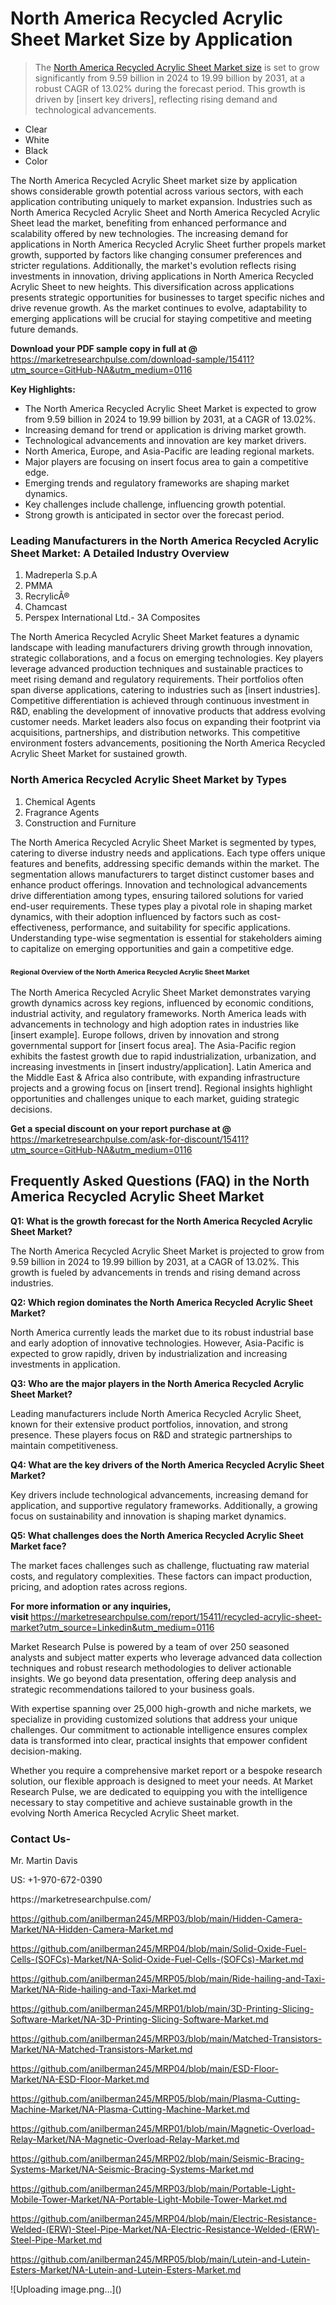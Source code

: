 <h1>North America Recycled Acrylic Sheet Market&nbsp;Size by Application</h1><blockquote><p>The <a href="https://marketresearchpulse.com/download-sample/15411?utm_source=GitHub-NA&amp;utm_medium=0116">North America Recycled Acrylic Sheet Market size</a> is set to grow significantly from 9.59 billion in 2024 to 19.99 billion by 2031, at a robust CAGR of 13.02% during the forecast period. This growth is driven by [insert key drivers], reflecting rising demand and technological advancements.</p></blockquote><ul><li>Clear<li> White<li> Black<li> Color</li></ul><p>The North America Recycled Acrylic Sheet market size by application shows considerable growth potential across various sectors, with each application contributing uniquely to market expansion. Industries such as North America Recycled Acrylic Sheet and North America Recycled Acrylic Sheet lead the market, benefiting from enhanced performance and scalability offered by new technologies. The increasing demand for applications in North America Recycled Acrylic Sheet further propels market growth, supported by factors like changing consumer preferences and stricter regulations. Additionally, the market's evolution reflects rising investments in innovation, driving applications in North America Recycled Acrylic Sheet to new heights. This diversification across applications presents strategic opportunities for businesses to target specific niches and drive revenue growth. As the market continues to evolve, adaptability to emerging applications will be crucial for staying competitive and meeting future demands.</p><p><strong>Download your PDF sample copy in full at @ </strong><a href="https://marketresearchpulse.com/download-sample/15411?utm_source=GitHub-NA&amp;utm_medium=0116">https://marketresearchpulse.com/download-sample/15411?utm_source=GitHub-NA&amp;utm_medium=0116</a></p><p><strong>Key Highlights: </strong></p><ul><li>The North America Recycled Acrylic Sheet Market is expected to grow from 9.59 billion in 2024 to 19.99 billion by 2031, at a CAGR of 13.02%.</li><li>Increasing demand for trend or application is driving market growth.</li><li>Technological advancements and innovation are key market drivers.</li><li>North America, Europe, and Asia-Pacific are leading regional markets.</li><li>Major players are focusing on insert focus area to gain a competitive edge.</li><li>Emerging trends and regulatory frameworks are shaping market dynamics.</li><li>Key challenges include challenge, influencing growth potential.</li><li>Strong growth is anticipated in sector over the forecast period.</li></ul><h3>Leading Manufacturers in the North America Recycled Acrylic Sheet Market: A Detailed Industry Overview</h3><ol><li>Madreperla S.p.A</li><li>PMMA</li><li>RecrylicÂ®</li><li>Chamcast</li><li>Perspex International Ltd.- 3A Composites</li></ol><div class="flex max-w-full flex-col flex-grow"><div class="min-h-8 text-message flex w-full flex-col items-end gap-2 whitespace-normal break-words [.text-message+&amp;]:mt-5" dir="auto" data-message-author-role="assistant" data-message-id="fd8432e4-4910-450d-b182-61b7bfb0a01f" data-message-model-slug="gpt-4o"><div class="flex w-full flex-col gap-1 empty:hidden first:pt-[3px]"><div class="markdown prose w-full break-words dark:prose-invert light"><p>The North America Recycled Acrylic Sheet Market features a dynamic landscape with leading manufacturers driving growth through innovation, strategic collaborations, and a focus on emerging technologies. Key players leverage advanced production techniques and sustainable practices to meet rising demand and regulatory requirements. Their portfolios often span diverse applications, catering to industries such as [insert industries]. Competitive differentiation is achieved through continuous investment in R&amp;D, enabling the development of innovative products that address evolving customer needs. Market leaders also focus on expanding their footprint via acquisitions, partnerships, and distribution networks. This competitive environment fosters advancements, positioning the North America Recycled Acrylic Sheet Market for sustained growth.</p></div></div></div></div><h3>North America Recycled Acrylic Sheet Market by Types</h3><ol><li>Chemical Agents<li> Fragrance Agents<li> Construction and Furniture</li></ol><div class="flex max-w-full flex-col flex-grow"><div class="min-h-8 text-message flex w-full flex-col items-end gap-2 whitespace-normal break-words [.text-message+&amp;]:mt-5" dir="auto" data-message-author-role="assistant" data-message-id="084470be-0bb7-4664-bddf-5156b4f41249" data-message-model-slug="gpt-4o-mini"><div class="flex w-full flex-col gap-1 empty:hidden first:pt-[3px]"><div class="markdown prose w-full break-words dark:prose-invert light"><p>The North America Recycled Acrylic Sheet Market is segmented by types, catering to diverse industry needs and applications. Each type offers unique features and benefits, addressing specific demands within the market. The segmentation allows manufacturers to target distinct customer bases and enhance product offerings. Innovation and technological advancements drive differentiation among types, ensuring tailored solutions for varied end-user requirements. These types play a pivotal role in shaping market dynamics, with their adoption influenced by factors such as cost-effectiveness, performance, and suitability for specific applications. Understanding type-wise segmentation is essential for stakeholders aiming to capitalize on emerging opportunities and gain a competitive edge.</p></div></div></div></div><h3><span style="font-size: 11px;">Regional Overview of the North America Recycled Acrylic Sheet Market</span></h3><div class="flex max-w-full flex-col flex-grow"><div class="min-h-8 text-message flex w-full flex-col items-end gap-2 whitespace-normal break-words [.text-message+&amp;]:mt-5" dir="auto" data-message-author-role="assistant" data-message-id="e9038762-ce64-4e30-91c9-9bd413514231" data-message-model-slug="gpt-4o-mini"><div class="flex w-full flex-col gap-1 empty:hidden first:pt-[3px]"><div class="markdown prose w-full break-words dark:prose-invert light"><p>The North America Recycled Acrylic Sheet Market demonstrates varying growth dynamics across key regions, influenced by economic conditions, industrial activity, and regulatory frameworks. North America leads with advancements in technology and high adoption rates in industries like [insert example]. Europe follows, driven by innovation and strong governmental support for [insert focus area]. The Asia-Pacific region exhibits the fastest growth due to rapid industrialization, urbanization, and increasing investments in [insert industry/application]. Latin America and the Middle East &amp; Africa also contribute, with expanding infrastructure projects and a growing focus on [insert trend]. Regional insights highlight opportunities and challenges unique to each market, guiding strategic decisions.</p></div></div></div></div><p><strong>Get a special discount on your report purchase at @ </strong><a href="https://marketresearchpulse.com/ask-for-discount/15411?utm_source=GitHub-NA&amp;utm_medium=0116">https://marketresearchpulse.com/ask-for-discount/15411?utm_source=GitHub-NA&amp;utm_medium=0116</a></p><h2>Frequently Asked Questions (FAQ) in the North America Recycled Acrylic Sheet Market</h2><p><strong>Q1: What is the growth forecast for the North America Recycled Acrylic Sheet Market?</strong></p><p>The North America Recycled Acrylic Sheet Market is projected to grow from 9.59 billion in 2024 to 19.99 billion by 2031, at a CAGR of 13.02%. This growth is fueled by advancements in trends and rising demand across industries.</p><p><strong>Q2: Which region dominates the North America Recycled Acrylic Sheet Market?</strong></p><p>North America currently leads the market due to its robust industrial base and early adoption of innovative technologies. However, Asia-Pacific is expected to grow rapidly, driven by industrialization and increasing investments in application.</p><p><strong>Q3: Who are the major players in the North America Recycled Acrylic Sheet Market?</strong></p><p>Leading manufacturers include North America Recycled Acrylic Sheet, known for their extensive product portfolios, innovation, and strong presence. These players focus on R&amp;D and strategic partnerships to maintain competitiveness.</p><p><strong>Q4: What are the key drivers of the North America Recycled Acrylic Sheet Market?</strong></p><p>Key drivers include technological advancements, increasing demand for application, and supportive regulatory frameworks. Additionally, a growing focus on sustainability and innovation is shaping market dynamics.</p><p><strong>Q5: What challenges does the North America Recycled Acrylic Sheet Market face?</strong></p><p>The market faces challenges such as challenge, fluctuating raw material costs, and regulatory complexities. These factors can impact production, pricing, and adoption rates across regions.</p><p><strong>For more information or any inquiries, visit&nbsp;</strong><a href="https://marketresearchpulse.com/report/15411/recycled-acrylic-sheet-market?utm_source=Linkedin&utm_medium=0116">https://marketresearchpulse.com/report/15411/recycled-acrylic-sheet-market?utm_source=Linkedin&utm_medium=0116</a></p><p>Market Research Pulse is powered by a team of over 250 seasoned analysts and subject matter experts who leverage advanced data collection techniques and robust research methodologies to deliver actionable insights. We go beyond data presentation, offering deep analysis and strategic recommendations tailored to your business goals.</p><p>With expertise spanning over 25,000 high-growth and niche markets, we specialize in providing customized solutions that address your unique challenges. Our commitment to actionable intelligence ensures complex data is transformed into clear, practical insights that empower confident decision-making.</p><p>Whether you require a comprehensive market report or a bespoke research solution, our flexible approach is designed to meet your needs. At Market Research Pulse, we are dedicated to equipping you with the intelligence necessary to stay competitive and achieve sustainable growth in the evolving North America Recycled Acrylic Sheet market.</p><h3><strong>Contact Us-</strong></h3><p>Mr. Martin Davis</p><p>US: +1-970-672-0390</p><p>https://marketresearchpulse.com/</p><p><a href="https://github.com/anilberman245/MRP03/blob/main/Hidden-Camera-Market/NA-Hidden-Camera-Market.md">https://github.com/anilberman245/MRP03/blob/main/Hidden-Camera-Market/NA-Hidden-Camera-Market.md</a></p><p><a href="https://github.com/anilberman245/MRP04/blob/main/Solid-Oxide-Fuel-Cells-(SOFCs)-Market/NA-Solid-Oxide-Fuel-Cells-(SOFCs)-Market.md">https://github.com/anilberman245/MRP04/blob/main/Solid-Oxide-Fuel-Cells-(SOFCs)-Market/NA-Solid-Oxide-Fuel-Cells-(SOFCs)-Market.md</a></p><p><a href="https://github.com/anilberman245/MRP05/blob/main/Ride-hailing-and-Taxi-Market/NA-Ride-hailing-and-Taxi-Market.md">https://github.com/anilberman245/MRP05/blob/main/Ride-hailing-and-Taxi-Market/NA-Ride-hailing-and-Taxi-Market.md</a></p><p><a href="https://github.com/anilberman245/MRP01/blob/main/3D-Printing-Slicing-Software-Market/NA-3D-Printing-Slicing-Software-Market.md">https://github.com/anilberman245/MRP01/blob/main/3D-Printing-Slicing-Software-Market/NA-3D-Printing-Slicing-Software-Market.md</a></p><p><a href="https://github.com/anilberman245/MRP03/blob/main/Matched-Transistors-Market/NA-Matched-Transistors-Market.md">https://github.com/anilberman245/MRP03/blob/main/Matched-Transistors-Market/NA-Matched-Transistors-Market.md</a></p><p><a href="https://github.com/anilberman245/MRP04/blob/main/ESD-Floor-Market/NA-ESD-Floor-Market.md">https://github.com/anilberman245/MRP04/blob/main/ESD-Floor-Market/NA-ESD-Floor-Market.md</a></p><p><a href="https://github.com/anilberman245/MRP05/blob/main/Plasma-Cutting-Machine-Market/NA-Plasma-Cutting-Machine-Market.md">https://github.com/anilberman245/MRP05/blob/main/Plasma-Cutting-Machine-Market/NA-Plasma-Cutting-Machine-Market.md</a></p><p><a href="https://github.com/anilberman245/MRP01/blob/main/Magnetic-Overload-Relay-Market/NA-Magnetic-Overload-Relay-Market.md">https://github.com/anilberman245/MRP01/blob/main/Magnetic-Overload-Relay-Market/NA-Magnetic-Overload-Relay-Market.md</a></p><p><a href="https://github.com/anilberman245/MRP02/blob/main/Seismic-Bracing-Systems-Market/NA-Seismic-Bracing-Systems-Market.md">https://github.com/anilberman245/MRP02/blob/main/Seismic-Bracing-Systems-Market/NA-Seismic-Bracing-Systems-Market.md</a></p><p><a href="https://github.com/anilberman245/MRP03/blob/main/Portable-Light-Mobile-Tower-Market/NA-Portable-Light-Mobile-Tower-Market.md">https://github.com/anilberman245/MRP03/blob/main/Portable-Light-Mobile-Tower-Market/NA-Portable-Light-Mobile-Tower-Market.md</a></p><p><a href="https://github.com/anilberman245/MRP04/blob/main/Electric-Resistance-Welded-(ERW)-Steel-Pipe-Market/NA-Electric-Resistance-Welded-(ERW)-Steel-Pipe-Market.md">https://github.com/anilberman245/MRP04/blob/main/Electric-Resistance-Welded-(ERW)-Steel-Pipe-Market/NA-Electric-Resistance-Welded-(ERW)-Steel-Pipe-Market.md</a></p><p><a href="https://github.com/anilberman245/MRP05/blob/main/Lutein-and-Lutein-Esters-Market/NA-Lutein-and-Lutein-Esters-Market.md">https://github.com/anilberman245/MRP05/blob/main/Lutein-and-Lutein-Esters-Market/NA-Lutein-and-Lutein-Esters-Market.md</a></p>
![Uploading image.png…]()
